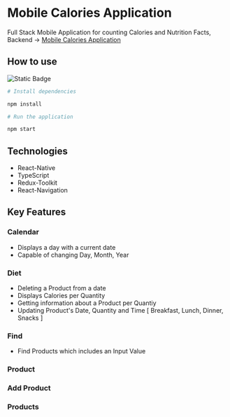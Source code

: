 # Mobile Calories Application

Full Stack Mobile Application for counting Calories and Nutrition Facts, Backend -> [Mobile Calories Application](https://www.google.com)

## How to use 

![Static Badge](https://img.shields.io/badge/npm-red)

```bash 
# Install dependencies

npm install
```

```bash
# Run the application

npm start
```


## Technologies

* React-Native
* TypeScript
* Redux-Toolkit
* React-Navigation



## Key Features

### Calendar

* Displays a day with a current date
* Capable of changing Day, Month, Year

### Diet

* Deleting a Product from a date
* Displays Calories per Quantity
* Getting information about a Product per Quantiy
* Updating Product's Date, Quantity and Time [ Breakfast, Lunch, Dinner, Snacks ]

### Find

* Find Products which includes an Input Value

### Product

### Add Product


### Products

  




